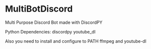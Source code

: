 # MultiBotDiscord
Multi Purpose Discord Bot made with DiscordPY

Python Dependencies:
discordpy
youtube_dl

Also you need to install and configure to PATH ffmpeg and youtube-dl


